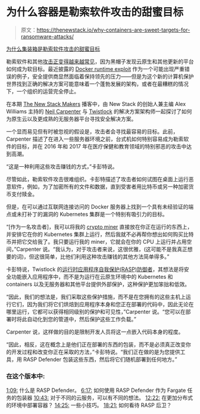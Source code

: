 # 为什么容器是勒索软件攻击的甜蜜目标

> 原文：<https://thenewstack.io/why-containers-are-sweet-targets-for-ransomware-attacks/>

[为什么集装箱是勒索软件攻击的甜蜜目标](https://thenewstack.simplecast.com/episodes/why-containers-are-sweet-targets-for-ransomware-attacks)

勒索软件和其他[攻击正变得越来越常见](https://www.computerweekly.com/news/252459319/Cyber-attackers-favouring-stealthier-attacks-says-Darktrace)，因为黑帽子发现云原生和其他更新的平台如何成为软目标。最近披露的 [Docker runtime exploit](https://www.zdnet.com/article/doomsday-docker-security-hole-uncovered/) 作为一个可能出现严重错误的例子，安全提供商显然面临着保持领先的压力——但是为这个新的计算机保护世界找到正确的解决方案可能意味着一个蓬勃发展的架构，或者在最糟糕的情况下，一个组织的运营完全停止。

在本期 [The New Stack Makers](https://thenewstack.io/podcasts/makers) 播客中，由 New Stack 的创始人兼主编 Alex Williams 主持的 [Neil Carpenter](https://www.linkedin.com/in/neil-carpenter-a9419546/) 与 [Twistlock](https://www.twistlock.com/) 的解决方案架构师一起探讨了如何为原生云以及更成熟的无服务器平台寻找安全解决方案。

一个显而易见但有时被忽视的假设是，攻击者会寻找最容易的目标。此前，Carpenter 描述了在进入一些服务器环境之前，台式机如何特别容易成为勒索软件的目标，并在 2016 年和 2017 年在医疗保健和教育领域的特别邪恶的攻击中达到高潮。

“这是一种利用这些攻击赚钱的方式，”卡彭特说。

尽管如此，勒索软件攻击很难组织。卡彭特描述了攻击者如何试图在桌面上运行恶意软件，例如，为了加密所有的文件和数据，直到受害者用比特币或另一种加密货币支付赎金。

但是，在可以通过互联网连接访问的 Docker 服务器上找到一个具有未经验证的端点或未打补丁的漏洞的 Kubernetes 集群是一个特别有吸引力的目标。

“[作为一名攻击者]，我可以将我的 [crypto miner](https://www.webopedia.com/TERM/C/cryptomining-malware.html) 直接放在你正在运行的东西上，并安排它在你的 Kubernetes 集群上运行，然后我就不必再帮你想出如何购买比特币并把它交给我了。我只要运行我的 miner，它就会在你的 CPU 上运行并占用空间，”Carpenter 说。“我认为，对于攻击者来说，这很优雅，(这可能不是我真正想要的词)，但这很简单，比他们利用这种攻击赚钱的其他方法简单得多。”

卡彭特说，Twistlock 的[运行时应用程序自我保护(RASP)防御者](https://www.twistlock.com/2019/03/05/runtime-application-self-protection-protecting-apps-wherever-they-run/)，其想法是将安全功能嵌入应用程序中，而不是为运行在云原生环境中的 Kubernetes 和 containers 以及无服务器和其他平台提供外部保护，这种保护更加笨拙和低效。

“因此，我们的想法是，我们采取这些保护措施，而不是在您拥有的这些主机上运行它们，因为我们将它们烘焙到应用程序本身和您正在部署的代码中，因此无论在哪里运行，它都可以获得相同级别的保护和可见性，”Carpenter 说。“您可以在部署时将此自动化到您的管道中，然后保护这些工作负载。”

Carpenter 说，这样做的目的是限制开发人员将这一点嵌入代码本身的程度。

“因此，相反，这在概念上是他们正在部署的东西的包装，而不是必须真正改变你的开发过程和改变你正在采取的方法，”卡彭特说。“我们正在做的是为您提供工具，用 RASP Defender 包装这些东西，然后将它们随机部署到任何地方。”

### 在这个版本中:

[1:09:](https://thenewstack.simplecast.com/episodes/why-containers-are-sweet-targets-for-ransomware-attacks?t=1:09) 什么是 RASP Defender。
[6:17:](https://thenewstack.simplecast.com/episodes/why-containers-are-sweet-targets-for-ransomware-attacks?t=6:17) 如何使用 RASP Defender 作为 Fargate 任务的包装器
[10:43:](https://thenewstack.simplecast.com/episodes/why-containers-are-sweet-targets-for-ransomware-attacks?t=10:43) 对于不同的云服务，可以有不同的想法。
[12:22:](https://thenewstack.simplecast.com/episodes/why-containers-are-sweet-targets-for-ransomware-attacks?t=12:22) 在更加分布式的环境中部署容器？
[14:25:](https://thenewstack.simplecast.com/episodes/why-containers-are-sweet-targets-for-ransomware-attacks?t=14:25) 一些小技巧。
[18:21:](https://thenewstack.simplecast.com/episodes/why-containers-are-sweet-targets-for-ransomware-attacks?t=18:21) 如何看待 RASP 后卫？

<svg xmlns:xlink="http://www.w3.org/1999/xlink" viewBox="0 0 68 31" version="1.1"><title>Group</title> <desc>Created with Sketch.</desc></svg>